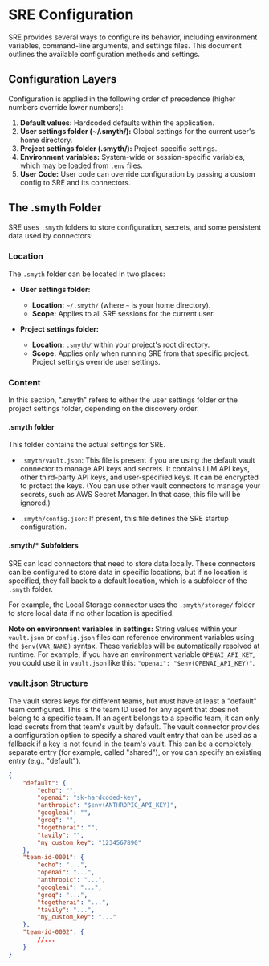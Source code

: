 # SRE Configuration

SRE provides several ways to configure its behavior, including environment variables, command-line arguments, and settings files. This document outlines the available configuration methods and settings.

## Configuration Layers

Configuration is applied in the following order of precedence (higher numbers override lower numbers):

1.  **Default values:** Hardcoded defaults within the application.
2.  **User settings folder (~/.smyth/):** Global settings for the current user's home directory.
3.  **Project settings folder (.smyth/):** Project-specific settings.
4.  **Environment variables:** System-wide or session-specific variables, which may be loaded from `.env` files.
5.  **User Code:** User code can override configuration by passing a custom config to SRE and its connectors.

## The .smyth Folder

SRE uses `.smyth` folders to store configuration, secrets, and some persistent data used by connectors:

### Location

The `.smyth` folder can be located in two places:

-   **User settings folder:**

    -   **Location:** `~/.smyth/` (where `~` is your home directory).
    -   **Scope:** Applies to all SRE sessions for the current user.

-   **Project settings folder:**
    -   **Location:** `.smyth/` within your project's root directory.
    -   **Scope:** Applies only when running SRE from that specific project. Project settings override user settings.

### Content

In this section, ".smyth" refers to either the user settings folder or the project settings folder, depending on the discovery order.

#### .smyth folder

This folder contains the actual settings for SRE.

-   `.smyth/vault.json`: This file is present if you are using the default vault connector to manage API keys and secrets. It contains LLM API keys, other third-party API keys, and user-specified keys. It can be encrypted to protect the keys. (You can use other vault connectors to manage your secrets, such as AWS Secret Manager. In that case, this file will be ignored.)

-   `.smyth/config.json`: If present, this file defines the SRE startup configuration.

#### .smyth/\* Subfolders

SRE can load connectors that need to store data locally. These connectors can be configured to store data in specific locations, but if no location is specified, they fall back to a default location, which is a subfolder of the `.smyth` folder.

For example, the Local Storage connector uses the `.smyth/storage/` folder to store local data if no other location is specified.

**Note on environment variables in settings:** String values within your `vault.json` or `config.json` files can reference environment variables using the `$env(VAR_NAME)` syntax. These variables will be automatically resolved at runtime. For example, if you have an environment variable `OPENAI_API_KEY`, you could use it in `vault.json` like this: `"openai": "$env(OPENAI_API_KEY)"`.

### vault.json Structure

The vault stores keys for different teams, but must have at least a "default" team configured. This is the team ID used for any agent that does not belong to a specific team. If an agent belongs to a specific team, it can only load secrets from that team's vault by default. The vault connector provides a configuration option to specify a shared vault entry that can be used as a fallback if a key is not found in the team's vault. This can be a completely separate entry (for example, called "shared"), or you can specify an existing entry (e.g., "default").

```json
{
    "default": {
        "echo": "",
        "openai": "sk-hardcoded-key",
        "anthropic": "$env(ANTHROPIC_API_KEY)",
        "googleai": "",
        "groq": "",
        "togetherai": "",
        "tavily": "",
        "my_custom_key": "1234567890"
    },
    "team-id-0001": {
        "echo": "...",
        "openai": "...",
        "anthropic": "...",
        "googleai": "...",
        "groq": "...",
        "togetherai": "...",
        "tavily": "...",
        "my_custom_key": "..."
    },
    "team-id-0002": {
        //...
    }
}
```

